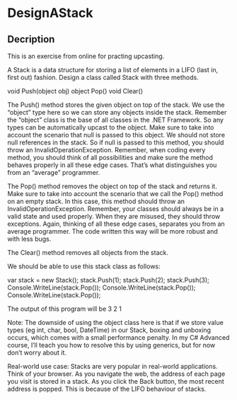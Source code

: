 # DesignAStack

## Decription

This is an exercise from online for practing upcasting.

A Stack is a data structure for storing a list of elements in a LIFO (last in, first out) fashion.
Design a class called Stack with three methods.

void Push(object obj)
object Pop()
void Clear()

The Push() method stores the given object on top of the stack. We use the “object” type here so
we can store any objects inside the stack. Remember the “object” class is the base of all classes
in the .NET Framework. So any types can be automatically upcast to the object. Make sure to
take into account the scenario that null is passed to this object. We should not store null
references in the stack. So if null is passed to this method, you should throw an
InvalidOperationException. Remember, when coding every method, you should think of all
possibilities and make sure the method behaves properly in all these edge cases. That’s what
distinguishes you from an “average” programmer.

The Pop() method removes the object on top of the stack and returns it. Make sure to take into
account the scenario that we call the Pop() method on an empty stack. In this case, this method
should throw an InvalidOperationException. Remember, your classes should always be in a valid
state and used properly. When they are misused, they should throw exceptions. Again, thinking
of all these edge cases, separates you from an average programmer. The code written this way
will be more robust and with less bugs.

The Clear() method removes all objects from the stack.

We should be able to use this stack class as follows:

var stack = new Stack();
stack.Push(1);
stack.Push(2);
stack.Push(3);
Console.WriteLine(stack.Pop());
Console.WriteLine(stack.Pop());
Console.WriteLine(stack.Pop());

The output of this program will be
3
2
1

Note: The downside of using the object class here is that if we store value types (eg int, char,
bool, DateTime) in our Stack, boxing and unboxing occurs, which comes with a small
performance penalty. In my C# Advanced course, I’ll teach you how to resolve this by using
generics, but for now don’t worry about it.

Real-world use case: Stacks are very popular in real-world applications. Think of your browser.
As you navigate the web, the address of each page you visit is stored in a stack. As you click the
Back button, the most recent address is popped. This is because of the LIFO behaviour of
stacks. 
